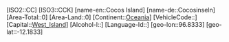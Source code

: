 ﻿---
location: [-12.1833,96.8333]
type: Country
tags:
- geo/Country

SpocWebEntityId: 26861
isDeleted: false
confidential: public

---
[ISO2::CC]
[ISO3::CCK]
[name-en::Cocos Island]
[name-de::Cocosinseln]
[Area-Total::0]
[Area-Land::0]
[Continent::[Oceania](geo/Continent/Oceania.md)]
[VehicleCode::]
[Capital::[West_Island](geo/Continent/Oceania/Cocos_Island/West_Island.md)]
[Alcohol-l::]
[Language-Id::]
[geo-lon::96.8333]
[geo-lat::-12.1833]

